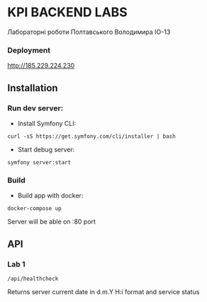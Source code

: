 # KPI BACKEND LABS

Лабораторні роботи Полтавського Володимира IO-13

### Deployment

http://185.229.224.230

## Installation

### Run dev server:
- Install Symfony CLI:
```shell 
curl -sS https://get.symfony.com/cli/installer | bash
```
- Start debug server:
```shell
symfony server:start
```

### Build
- Build app with docker:
```shell
docker-compose up
```
Server will be able on :80 port

## API
### Lab 1
```
/api/healthcheck
```
Returns server current date in d.m.Y H:i format and service status
